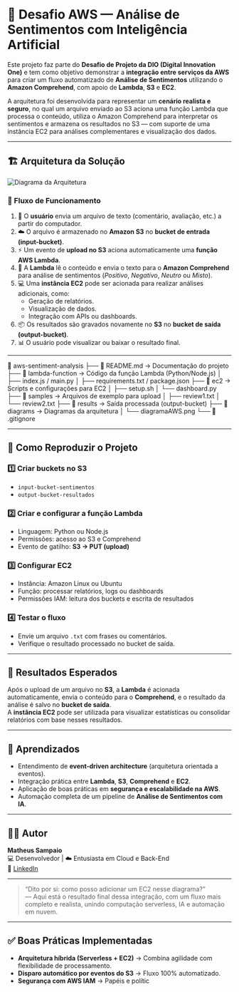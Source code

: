 # 🧠 Desafio AWS — Análise de Sentimentos com Inteligência Artificial

Este projeto faz parte do **Desafio de Projeto da DIO (Digital Innovation One)** e tem como objetivo demonstrar a **integração entre serviços da AWS** para criar um fluxo automatizado de **Análise de Sentimentos** utilizando o **Amazon Comprehend**, com apoio de **Lambda**, **S3** e **EC2**.  

A arquitetura foi desenvolvida para representar um **cenário realista e seguro**, no qual um arquivo enviado ao S3 aciona uma função Lambda que processa o conteúdo, utiliza o Amazon Comprehend para interpretar os sentimentos e armazena os resultados no S3 — com suporte de uma instância EC2 para análises complementares e visualização dos dados.

---

## 🏗️ Arquitetura da Solução
![Diagrama da Arquitetura](<img width="780" height="406" alt="diagramaAWS" src="https://github.com/user-attachments/assets/b66186f3-7cb1-49c3-a9aa-6a05450e2bdf" />)



### 🔁 Fluxo de Funcionamento

1. 👤 O **usuário** envia um arquivo de texto (comentário, avaliação, etc.) a partir do computador.
2. ☁️ O arquivo é armazenado no **Amazon S3** no **bucket de entrada (input-bucket)**.  
3. ⚡ Um evento de **upload no S3** aciona automaticamente uma **função AWS Lambda**.  
4. 🧩 A **Lambda** lê o conteúdo e envia o texto para o **Amazon Comprehend** para análise de sentimentos (*Positivo*, *Negativo*, *Neutro* ou *Misto*).  
5. 💻 Uma **instância EC2** pode ser acionada para realizar análises adicionais, como:  
   - Geração de relatórios.  
   - Visualização de dados.  
   - Integração com APIs ou dashboards.  
6. 📦 Os resultados são gravados novamente no **S3** no **bucket de saída (output-bucket)**.  
7. 📊 O usuário pode visualizar ou baixar o resultado final.

---

📁 aws-sentiment-analysis
├── 📄 README.md → Documentação do projeto
├── 📁 lambda-function → Código da função Lambda (Python/Node.js)
│ ├── index.js / main.py
│ ├── requirements.txt / package.json
├── 📁 ec2 → Scripts e configurações para EC2
│ ├── setup.sh
│ └── dashboard.py
├── 📁 samples → Arquivos de exemplo para upload
│ ├── review1.txt
│ └── review2.txt
├── 📁 results → Saída processada (output-bucket)
├── 📁 diagrams → Diagramas da arquitetura
│ └── diagramaAWS.png
└── 📄 .gitignore


---

## 🚀 Como Reproduzir o Projeto

### 1️⃣ Criar buckets no S3
- `input-bucket-sentimentos`
- `output-bucket-resultados`

### 2️⃣ Criar e configurar a função Lambda
- Linguagem: Python ou Node.js  
- Permissões: acesso ao S3 e Comprehend  
- Evento de gatilho: **S3 → PUT (upload)**  

### 3️⃣ Configurar EC2
- Instância: Amazon Linux ou Ubuntu  
- Função: processar relatórios, logs ou dashboards  
- Permissões IAM: leitura dos buckets e escrita de resultados  

### 4️⃣ Testar o fluxo
- Envie um arquivo `.txt` com frases ou comentários.  
- Verifique o resultado processado no bucket de saída.  

---

## 💬 Resultados Esperados

Após o upload de um arquivo no **S3**, a **Lambda** é acionada automaticamente, envia o conteúdo para o **Comprehend**, e o resultado da análise é salvo no **bucket de saída**.  
A **instância EC2** pode ser utilizada para visualizar estatísticas ou consolidar relatórios com base nesses resultados.

---

## 🧠 Aprendizados

- Entendimento de **event-driven architecture** (arquitetura orientada a eventos).  
- Integração prática entre **Lambda**, **S3**, **Comprehend** e **EC2**.  
- Aplicação de boas práticas em **segurança e escalabilidade na AWS**.  
- Automação completa de um pipeline de **Análise de Sentimentos com IA**.

---

## 👨‍💻 Autor

**Matheus Sampaio**  
💻 Desenvolvedor | ☁️ Entusiasta em Cloud e Back-End  
🔗 [LinkedIn]([https://www.linkedin.com/](https://www.linkedin.com/in/matheus-sampaio-dev/)) 

---

> “Dito por si: como posso adicionar um EC2 nesse diagrama?”  
> — Aqui está o resultado final dessa integração, com um fluxo mais completo e realista, unindo computação serverless, IA e automação em nuvem.

---
## ✅ Boas Práticas Implementadas

- **Arquitetura híbrida (Serverless + EC2)** → Combina agilidade com flexibilidade de processamento.  
- **Disparo automático por eventos do S3** → Fluxo 100% automatizado.  
- **Segurança com AWS IAM** → Papéis e polític
